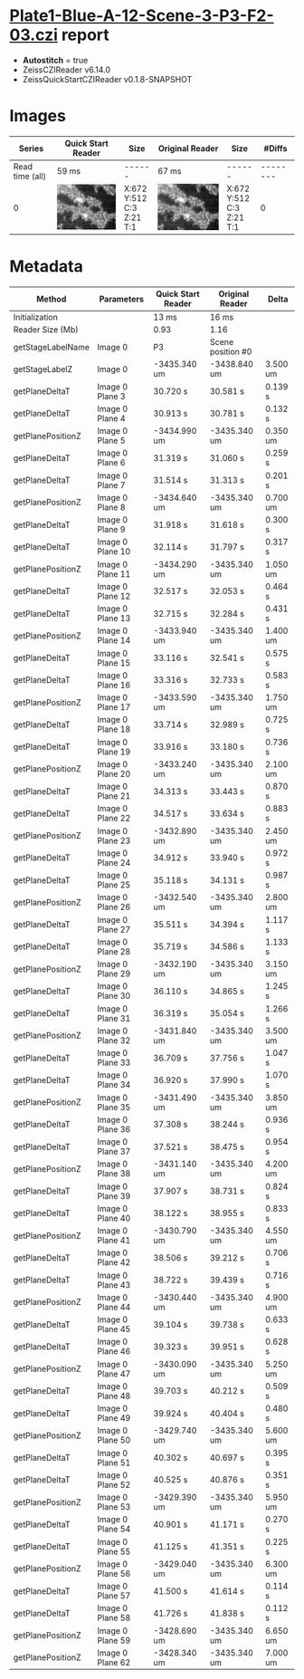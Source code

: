 # [Plate1-Blue-A-12-Scene-3-P3-F2-03.czi](https://downloads.openmicroscopy.org/images/Zeiss-CZI/idr0011/Plate1-Blue-A_TS-Stinger/Plate1-Blue-A-12-Scene-3-P3-F2-03.czi) report
 - **Autostitch** = true
 - ZeissCZIReader v6.14.0
 - ZeissQuickStartCZIReader v0.1.8-SNAPSHOT

# Images 

| Series            | Quick Start Reader | Size | Original Reader | Size | #Diffs |
|-------------------|--------------------|------|-----------------|------|--------|
| Read time (all)   |59 ms|------|67 ms|------|--------|
|0|![Plate1-Blue-A-12-Scene-3-P3-F2-03.quick_true.flat_true.stitch_true.series_0.jpg](Plate1-Blue-A-12-Scene-3-P3-F2-03/Plate1-Blue-A-12-Scene-3-P3-F2-03.quick_true.flat_true.stitch_true.series_0.jpg)|X:672<br>Y:512<br>C:3<br>Z:21<br>T:1|![Plate1-Blue-A-12-Scene-3-P3-F2-03.quick_false.flat_true.stitch_true.series_0.jpg](Plate1-Blue-A-12-Scene-3-P3-F2-03/Plate1-Blue-A-12-Scene-3-P3-F2-03.quick_false.flat_true.stitch_true.series_0.jpg)|X:672<br>Y:512<br>C:3<br>Z:21<br>T:1|0|

# Metadata

|  Method            | Parameters       | Quick Start Reader | Original Reader | Delta  |
| -------------------|------------------|--------------------|-----------------|------- |
| Initialization     |                  |13 ms|16 ms|        |
| Reader Size (Mb)     |                  |0.93|1.16|        |
| getStageLabelName| Image 0 | P3| Scene position #0| |
| getStageLabelZ| Image 0 | -3435.340 um | -3438.840 um | 3.500 um |
| getPlaneDeltaT| Image 0 Plane 3 |  30.720 s |  30.581 s | 0.139 s |
| getPlaneDeltaT| Image 0 Plane 4 |  30.913 s |  30.781 s | 0.132 s |
| getPlanePositionZ| Image 0 Plane 5 | -3434.990 um | -3435.340 um | 0.350 um |
| getPlaneDeltaT| Image 0 Plane 6 |  31.319 s |  31.060 s | 0.259 s |
| getPlaneDeltaT| Image 0 Plane 7 |  31.514 s |  31.313 s | 0.201 s |
| getPlanePositionZ| Image 0 Plane 8 | -3434.640 um | -3435.340 um | 0.700 um |
| getPlaneDeltaT| Image 0 Plane 9 |  31.918 s |  31.618 s | 0.300 s |
| getPlaneDeltaT| Image 0 Plane 10 |  32.114 s |  31.797 s | 0.317 s |
| getPlanePositionZ| Image 0 Plane 11 | -3434.290 um | -3435.340 um | 1.050 um |
| getPlaneDeltaT| Image 0 Plane 12 |  32.517 s |  32.053 s | 0.464 s |
| getPlaneDeltaT| Image 0 Plane 13 |  32.715 s |  32.284 s | 0.431 s |
| getPlanePositionZ| Image 0 Plane 14 | -3433.940 um | -3435.340 um | 1.400 um |
| getPlaneDeltaT| Image 0 Plane 15 |  33.116 s |  32.541 s | 0.575 s |
| getPlaneDeltaT| Image 0 Plane 16 |  33.316 s |  32.733 s | 0.583 s |
| getPlanePositionZ| Image 0 Plane 17 | -3433.590 um | -3435.340 um | 1.750 um |
| getPlaneDeltaT| Image 0 Plane 18 |  33.714 s |  32.989 s | 0.725 s |
| getPlaneDeltaT| Image 0 Plane 19 |  33.916 s |  33.180 s | 0.736 s |
| getPlanePositionZ| Image 0 Plane 20 | -3433.240 um | -3435.340 um | 2.100 um |
| getPlaneDeltaT| Image 0 Plane 21 |  34.313 s |  33.443 s | 0.870 s |
| getPlaneDeltaT| Image 0 Plane 22 |  34.517 s |  33.634 s | 0.883 s |
| getPlanePositionZ| Image 0 Plane 23 | -3432.890 um | -3435.340 um | 2.450 um |
| getPlaneDeltaT| Image 0 Plane 24 |  34.912 s |  33.940 s | 0.972 s |
| getPlaneDeltaT| Image 0 Plane 25 |  35.118 s |  34.131 s | 0.987 s |
| getPlanePositionZ| Image 0 Plane 26 | -3432.540 um | -3435.340 um | 2.800 um |
| getPlaneDeltaT| Image 0 Plane 27 |  35.511 s |  34.394 s | 1.117 s |
| getPlaneDeltaT| Image 0 Plane 28 |  35.719 s |  34.586 s | 1.133 s |
| getPlanePositionZ| Image 0 Plane 29 | -3432.190 um | -3435.340 um | 3.150 um |
| getPlaneDeltaT| Image 0 Plane 30 |  36.110 s |  34.865 s | 1.245 s |
| getPlaneDeltaT| Image 0 Plane 31 |  36.319 s |  35.054 s | 1.266 s |
| getPlanePositionZ| Image 0 Plane 32 | -3431.840 um | -3435.340 um | 3.500 um |
| getPlaneDeltaT| Image 0 Plane 33 |  36.709 s |  37.756 s | 1.047 s |
| getPlaneDeltaT| Image 0 Plane 34 |  36.920 s |  37.990 s | 1.070 s |
| getPlanePositionZ| Image 0 Plane 35 | -3431.490 um | -3435.340 um | 3.850 um |
| getPlaneDeltaT| Image 0 Plane 36 |  37.308 s |  38.244 s | 0.936 s |
| getPlaneDeltaT| Image 0 Plane 37 |  37.521 s |  38.475 s | 0.954 s |
| getPlanePositionZ| Image 0 Plane 38 | -3431.140 um | -3435.340 um | 4.200 um |
| getPlaneDeltaT| Image 0 Plane 39 |  37.907 s |  38.731 s | 0.824 s |
| getPlaneDeltaT| Image 0 Plane 40 |  38.122 s |  38.955 s | 0.833 s |
| getPlanePositionZ| Image 0 Plane 41 | -3430.790 um | -3435.340 um | 4.550 um |
| getPlaneDeltaT| Image 0 Plane 42 |  38.506 s |  39.212 s | 0.706 s |
| getPlaneDeltaT| Image 0 Plane 43 |  38.722 s |  39.439 s | 0.716 s |
| getPlanePositionZ| Image 0 Plane 44 | -3430.440 um | -3435.340 um | 4.900 um |
| getPlaneDeltaT| Image 0 Plane 45 |  39.104 s |  39.738 s | 0.633 s |
| getPlaneDeltaT| Image 0 Plane 46 |  39.323 s |  39.951 s | 0.628 s |
| getPlanePositionZ| Image 0 Plane 47 | -3430.090 um | -3435.340 um | 5.250 um |
| getPlaneDeltaT| Image 0 Plane 48 |  39.703 s |  40.212 s | 0.509 s |
| getPlaneDeltaT| Image 0 Plane 49 |  39.924 s |  40.404 s | 0.480 s |
| getPlanePositionZ| Image 0 Plane 50 | -3429.740 um | -3435.340 um | 5.600 um |
| getPlaneDeltaT| Image 0 Plane 51 |  40.302 s |  40.697 s | 0.395 s |
| getPlaneDeltaT| Image 0 Plane 52 |  40.525 s |  40.876 s | 0.351 s |
| getPlanePositionZ| Image 0 Plane 53 | -3429.390 um | -3435.340 um | 5.950 um |
| getPlaneDeltaT| Image 0 Plane 54 |  40.901 s |  41.171 s | 0.270 s |
| getPlaneDeltaT| Image 0 Plane 55 |  41.125 s |  41.351 s | 0.225 s |
| getPlanePositionZ| Image 0 Plane 56 | -3429.040 um | -3435.340 um | 6.300 um |
| getPlaneDeltaT| Image 0 Plane 57 |  41.500 s |  41.614 s | 0.114 s |
| getPlaneDeltaT| Image 0 Plane 58 |  41.726 s |  41.838 s | 0.112 s |
| getPlanePositionZ| Image 0 Plane 59 | -3428.690 um | -3435.340 um | 6.650 um |
| getPlanePositionZ| Image 0 Plane 62 | -3428.340 um | -3435.340 um | 7.000 um |
